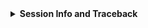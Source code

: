 <!-- If this issue relates to usage of the package, whether a question, bug or similar, along with your query, please paste your devtools::session_info() or sessionInfo() into the code block below. If ckanr threw an error, please also post the traceback() of the error. Otherwise, delete all this and proceed :) -->

<details>
<summary><strong>Session Info and Traceback</strong></summary>

<!-- SessionInfo captures the exact circumstances under which the error happened: OS, installed packages. -->
```r
# devtools::session_info()  # or
utils::sessionInfo()

```

<!-- If ckanr threw an error, run traceback() immediately after the error and paste the results here. -->
```r
traceback()

```
</details>
